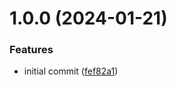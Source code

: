 # 1.0.0 (2024-01-21)


### Features

* initial commit ([fef82a1](https://github.com/jan-delaet-org/kbrtest-techdoc/commit/fef82a1ce79a402ecde6b879ef7f0edb880a7460))
